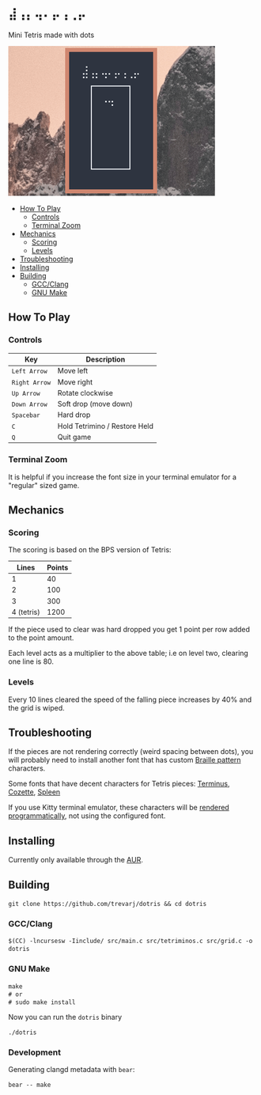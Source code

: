# `⣼⢠⡄⢤⠄⡤⢠⢀⡤`

Mini Tetris made with dots

![gameplay](./dotris.gif)

- [How To Play](#how-to-play)
    - [Controls](#controls)
    - [Terminal Zoom](#terminal-zoom)
- [Mechanics](#mechanics)
    - [Scoring](#scoring)
    - [Levels](#levels)
- [Troubleshooting](#troubleshooting)
- [Installing](#installing)
- [Building](#building)
    - [GCC/Clang](#gccclang)
    - [GNU Make](#gnu-make)

## How To Play

### Controls

Key           | Description
---           | ---
`Left Arrow`  | Move left
`Right Arrow` | Move right
`Up Arrow`    | Rotate clockwise
`Down Arrow`  | Soft drop (move down)
`Spacebar`    | Hard drop
`C`           | Hold Tetrimino / Restore Held
`Q`           | Quit game

### Terminal Zoom

It is helpful if you increase the font size in your terminal emulator for a "regular"
sized game.

## Mechanics

### Scoring

The scoring is based on the BPS version of Tetris:

Lines      | Points
---        | ---
1          | 40
2          | 100
3          | 300
4 (tetris) | 1200

If the piece used to clear was hard dropped you get 1 point per row added to the point amount.

Each level acts as a multiplier to the above table; i.e on level two, clearing one line is 80.

### Levels

Every 10 lines cleared the speed of the falling piece increases by 40% and the grid is wiped.

## Troubleshooting

If the pieces are not rendering correctly (weird spacing between dots), you will probably
need to install another font that has custom
[Braille pattern](https://en.wikipedia.org/wiki/Braille_Patterns) characters.

Some fonts that have decent characters for Tetris pieces: 
[Terminus](https://files.ax86.net/terminus-ttf/), 
[Cozette](https://github.com/slavfox/Cozette), 
[Spleen](https://www.cambus.net/spleen-monospaced-bitmap-fonts/)

If you use Kitty terminal emulator, these characters will be
[rendered programmatically](https://github.com/kovidgoyal/kitty/discussions/6152), not
using the configured font.

## Installing

Currently only available through the [AUR](https://aur.archlinux.org/packages/dotris-git).

## Building

```
git clone https://github.com/trevarj/dotris && cd dotris
```

### GCC/Clang
```
$(CC) -lncursesw -Iinclude/ src/main.c src/tetriminos.c src/grid.c -o dotris
```

### GNU Make
```
make
# or
# sudo make install
```

Now you can run the `dotris` binary

```
./dotris
```

### Development

Generating clangd metadata with `bear`:

```
bear -- make
```
